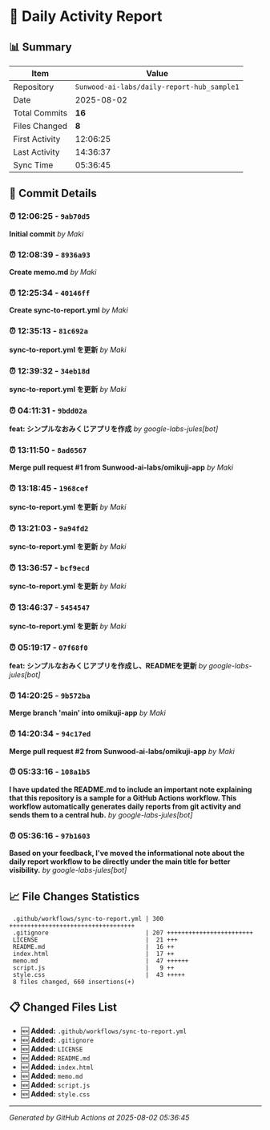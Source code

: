 # 📅 Daily Activity Report

## 📊 Summary
| Item | Value |
|------|-------|
| Repository | `Sunwood-ai-labs/daily-report-hub_sample1` |
| Date | 2025-08-02 |
| Total Commits | **16** |
| Files Changed | **8** |
| First Activity | 12:06:25 |
| Last Activity | 14:36:37 |
| Sync Time | 05:36:45 |

## 📝 Commit Details

### ⏰ 12:06:25 - `9ab70d5`
**Initial commit**
*by Maki*

### ⏰ 12:08:39 - `8936a93`
**Create memo.md**
*by Maki*

### ⏰ 12:25:34 - `40146ff`
**Create sync-to-report.yml**
*by Maki*

### ⏰ 12:35:13 - `81c692a`
**sync-to-report.yml を更新**
*by Maki*

### ⏰ 12:39:32 - `34eb18d`
**sync-to-report.yml を更新**
*by Maki*

### ⏰ 04:11:31 - `9bdd02a`
**feat: シンプルなおみくじアプリを作成**
*by google-labs-jules[bot]*

### ⏰ 13:11:50 - `8ad6567`
**Merge pull request #1 from Sunwood-ai-labs/omikuji-app**
*by Maki*

### ⏰ 13:18:45 - `1968cef`
**sync-to-report.yml を更新**
*by Maki*

### ⏰ 13:21:03 - `9a94fd2`
**sync-to-report.yml を更新**
*by Maki*

### ⏰ 13:36:57 - `bcf9ecd`
**sync-to-report.yml を更新**
*by Maki*

### ⏰ 13:46:37 - `5454547`
**sync-to-report.yml を更新**
*by Maki*

### ⏰ 05:19:17 - `07f68f0`
**feat: シンプルなおみくじアプリを作成し、READMEを更新**
*by google-labs-jules[bot]*

### ⏰ 14:20:25 - `9b572ba`
**Merge branch 'main' into omikuji-app**
*by Maki*

### ⏰ 14:20:34 - `94c17ed`
**Merge pull request #2 from Sunwood-ai-labs/omikuji-app**
*by Maki*

### ⏰ 05:33:16 - `108a1b5`
**I have updated the README.md to include an important note explaining that this repository is a sample for a GitHub Actions workflow. This workflow automatically generates daily reports from git activity and sends them to a central hub.**
*by google-labs-jules[bot]*

### ⏰ 05:36:16 - `97b1603`
**Based on your feedback, I've moved the informational note about the daily report workflow to be directly under the main title for better visibility.**
*by google-labs-jules[bot]*

## 📈 File Changes Statistics

     .github/workflows/sync-to-report.yml | 300 +++++++++++++++++++++++++++++++++++
     .gitignore                           | 207 ++++++++++++++++++++++++
     LICENSE                              |  21 +++
     README.md                            |  16 ++
     index.html                           |  17 ++
     memo.md                              |  47 ++++++
     script.js                            |   9 ++
     style.css                            |  43 +++++
     8 files changed, 660 insertions(+)

## 📋 Changed Files List

- 🆕 **Added:** `.github/workflows/sync-to-report.yml`
- 🆕 **Added:** `.gitignore`
- 🆕 **Added:** `LICENSE`
- 🆕 **Added:** `README.md`
- 🆕 **Added:** `index.html`
- 🆕 **Added:** `memo.md`
- 🆕 **Added:** `script.js`
- 🆕 **Added:** `style.css`

---
*Generated by GitHub Actions at 2025-08-02 05:36:45*
